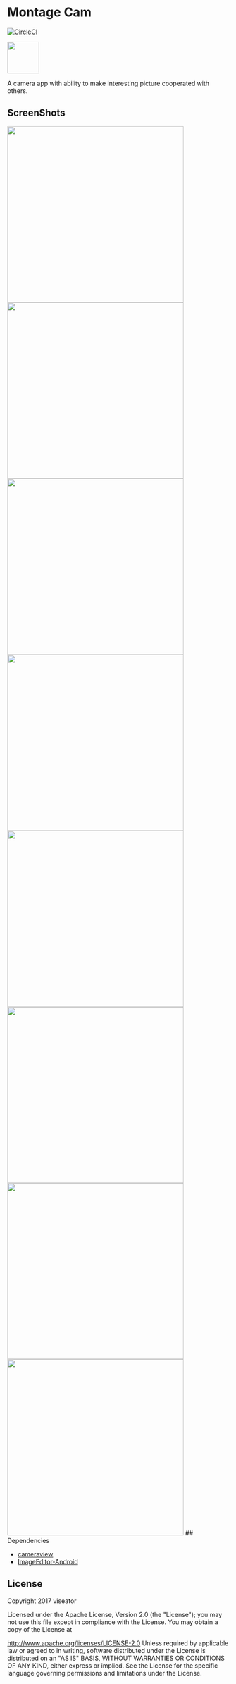 # Montage Cam

[![CircleCI](https://circleci.com/gh/viseator/MontageCam.svg?style=svg)](https://circleci.com/gh/viseator/MontageCam)

<img src="http://www.viseator.com/images/google-play-badge.png" height="72">

A camera app with ability to make interesting picture cooperated with others.

## ScreenShots

<img src="http://www.viseator.com/images/moca1.jpg" height="400">
<img src="http://www.viseator.com/images/moca2.jpg" height="400">
<img src="http://www.viseator.com/images/moca3.jpg" height="400">
<img src="http://www.viseator.com/images/moca4.jpg" height="400">
<img src="http://www.viseator.com/images/moca5.jpg" height="400">
<img src="http://www.viseator.com/images/moca6.jpg" height="400">
<img src="http://www.viseator.com/images/moca7.jpg" height="400">
<img src="http://www.viseator.com/images/moca8.jpg" height="400">
## Dependencies

* [cameraview](https://github.com/google/cameraview)
* [ImageEditor-Android](https://github.com/siwangqishiq/ImageEditor-Android)

## License

Copyright 2017 viseator

Licensed under the Apache License, Version 2.0 (the "License"); you may not use this file except in compliance with the License. You may obtain a copy of the License at

http://www.apache.org/licenses/LICENSE-2.0
Unless required by applicable law or agreed to in writing, software distributed under the License is distributed on an "AS IS" BASIS, WITHOUT WARRANTIES OR CONDITIONS OF ANY KIND, either express or implied. See the License for the specific language governing permissions and limitations under the License.
